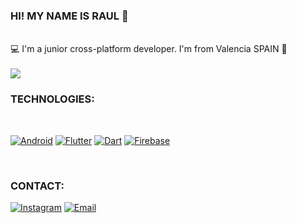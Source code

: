 ### HI! MY NAME IS RAUL 👋
<br>
💻 I'm a junior cross-platform developer. I'm from Valencia SPAIN 📲
<br>
<br>
<img src = "https://i.imgur.com/hkrgNkQ.png">

### TECHNOLOGIES:


<br>

[![Android](https://img.shields.io/badge/Android-2FD37D?style=for-the-badge&logo=android&logoColor=white&labelColor=101010)]()
[![Flutter](https://img.shields.io/badge/Flutter-54C5F8?style=for-the-badge&logo=flutter&logoColor=white&labelColor=101010)]()
[![Dart](https://img.shields.io/badge/Dart-03589C?style=for-the-badge&logo=dart&logoColor=white&labelColor=101010)]()
[![Firebase](https://img.shields.io/badge/Firebase-FFCB2E?style=for-the-badge&logo=firebase&logoColor=white&labelColor=101010)]()


<br>

### CONTACT: 

[![Instagram](https://img.shields.io/badge/Instagram-@raaul.1996-E4405F?style=for-the-badge&logo=instagram&logoColor=white&labelColor=101010)](https://instagram.com/raaul.1996)
[![Email](https://img.shields.io/badge/Email-teruelhernandez96@gmail.com-D14836?style=for-the-badge&logo=gmail&logoColor=white&labelColor=101010)](mailto:teruelhernandez96@gmail.com)
